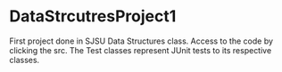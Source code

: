 # DataStrcutresProject1
First project done in SJSU Data Structures class.
Access to the code by clicking the src.
The Test classes represent JUnit tests to its respective classes.
